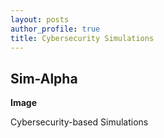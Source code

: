 ```yaml
---
layout: posts
author_profile: true
title: Cybersecurity Simulations
---
```


## Sim-Alpha

**Image**


Cybersecurity-based Simulations